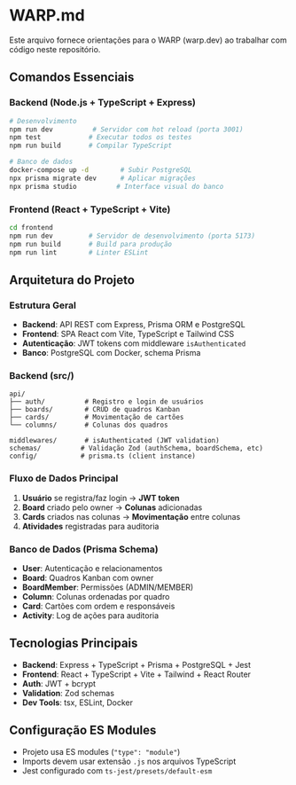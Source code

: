 # WARP.md

Este arquivo fornece orientações para o WARP (warp.dev) ao trabalhar com código neste repositório.

## Comandos Essenciais

### Backend (Node.js + TypeScript + Express)
```bash
# Desenvolvimento
npm run dev          # Servidor com hot reload (porta 3001)
npm test            # Executar todos os testes
npm run build       # Compilar TypeScript

# Banco de dados
docker-compose up -d        # Subir PostgreSQL
npx prisma migrate dev      # Aplicar migrações
npx prisma studio          # Interface visual do banco
```

### Frontend (React + TypeScript + Vite)
```bash
cd frontend
npm run dev         # Servidor de desenvolvimento (porta 5173)
npm run build       # Build para produção
npm run lint        # Linter ESLint
```

## Arquitetura do Projeto

### Estrutura Geral
- **Backend**: API REST com Express, Prisma ORM e PostgreSQL
- **Frontend**: SPA React com Vite, TypeScript e Tailwind CSS
- **Autenticação**: JWT tokens com middleware `isAuthenticated`
- **Banco**: PostgreSQL com Docker, schema Prisma

### Backend (src/)
```
api/
├── auth/          # Registro e login de usuários
├── boards/        # CRUD de quadros Kanban
├── cards/         # Movimentação de cartões
└── columns/       # Colunas dos quadros

middlewares/       # isAuthenticated (JWT validation)
schemas/          # Validação Zod (authSchema, boardSchema, etc)
config/           # prisma.ts (client instance)
```

### Fluxo de Dados Principal
1. **Usuário** se registra/faz login → **JWT token**
2. **Board** criado pelo owner → **Colunas** adicionadas
3. **Cards** criados nas colunas → **Movimentação** entre colunas
4. **Atividades** registradas para auditoria

### Banco de Dados (Prisma Schema)
- **User**: Autenticação e relacionamentos
- **Board**: Quadros Kanban com owner
- **BoardMember**: Permissões (ADMIN/MEMBER)
- **Column**: Colunas ordenadas por quadro
- **Card**: Cartões com ordem e responsáveis
- **Activity**: Log de ações para auditoria

## Tecnologias Principais
- **Backend**: Express + TypeScript + Prisma + PostgreSQL + Jest
- **Frontend**: React + TypeScript + Vite + Tailwind + React Router
- **Auth**: JWT + bcrypt
- **Validation**: Zod schemas
- **Dev Tools**: tsx, ESLint, Docker

## Configuração ES Modules
- Projeto usa ES modules (`"type": "module"`)
- Imports devem usar extensão `.js` nos arquivos TypeScript
- Jest configurado com `ts-jest/presets/default-esm`
